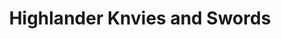 ---
title: "Highlander Knvies and Swords"
url: /tigard/highlander-knvies-and-swords/
shop: weapons
---